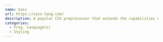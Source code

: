 ```yaml
---
name: Sass
url: https://sass-lang.com/
description: A popular CSS preprocessor that extends the capabilities of CSS.
categories:
  - Prog. Language(s)
  - Styling
---
```

